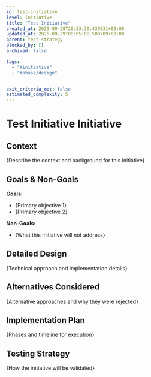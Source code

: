 ```yaml
---
id: test-initiative
level: initiative
title: "Test Initiative"
created_at: 2025-09-28T20:53:30.439031+00:00
updated_at: 2025-09-29T00:05:08.500709+00:00
parent: test-strategy
blocked_by: []
archived: false

tags:
  - "#initiative"
  - "#phase/design"


exit_criteria_met: false
estimated_complexity: S
---
```


# Test Initiative Initiative

## Context

{Describe the context and background for this initiative}

## Goals & Non-Goals

**Goals:**
- {Primary objective 1}
- {Primary objective 2}

**Non-Goals:**
- {What this initiative will not address}

## Detailed Design

{Technical approach and implementation details}

## Alternatives Considered

{Alternative approaches and why they were rejected}

## Implementation Plan

{Phases and timeline for execution}

## Testing Strategy

{How the initiative will be validated}